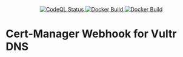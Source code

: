<p align="center">
<a href="https://github.com/swrm-io/cert-manager-vultr/actions/workflows/github-code-scanning/codeql">
    <img alt="CodeQL Status" src="https://github.com/swrm-io/cert-manager-vultr/actions/workflows/github-code-scanning/codeql/badge.svg">
</a>
<a href="https://github.com/swrm-io/cert-manager-vultr/actions/workflows/go.yaml">
    <img alt="Docker Build" src="https://github.com/swrm-io/cert-manager-vultr/actions/workflows/go.yaml/badge.svg">
</a>
<a href="https://github.com/swrm-io/cert-manager-vultr/actions/workflows/build_docker.yaml">
    <img alt="Docker Build" src="https://github.com/swrm-io/cert-manager-vultr/actions/workflows/build_docker.yaml/badge.svg">
</a>



# Cert-Manager Webhook for Vultr DNS
